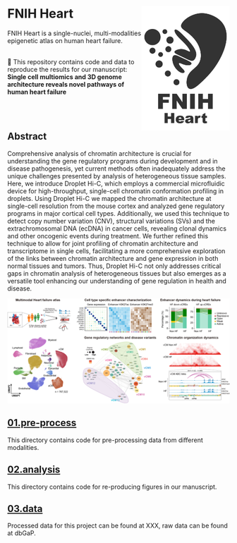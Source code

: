 # FNIH Heart <img src="./images/FNIH_heart_mono.png" align="right" width="200"/>
FNIH Heart is a single-nuclei, multi-modalities epigenetic atlas on human heart failure.
<br/><br/>

🍷 This repository contains code and data to reproduce the results for our manuscript: **Single cell multiomics and 3D genome architecture reveals novel pathways of human heart failure**
<br/><br/>
<br/><br/>

## Abstract
Comprehensive analysis of chromatin architecture is crucial for understanding the gene regulatory programs during development and in disease pathogenesis, yet current methods often inadequately address the unique challenges presented by analysis of heterogeneous tissue samples. Here, we introduce Droplet Hi-C, which employs a commercial microfluidic device for high-throughput, single-cell chromatin conformation profiling in droplets. Using Droplet Hi-C we mapped the chromatin architecture at single-cell resolution from the mouse cortex and analyzed gene regulatory programs in major cortical cell types. Additionally, we used this technique to detect copy number variation (CNV), structural variations (SVs) and the extrachromosomal DNA (ecDNA) in cancer cells, revealing clonal dynamics and other oncogenic events during treatment. We further refined this technique to allow for joint profiling of chromatin architecture and transcriptome in single cells, facilitating a more comprehensive exploration of the links between chromatin architecture and gene expression in both normal tissues and tumors. Thus, Droplet Hi-C not only addresses critical gaps in chromatin analysis of heterogeneous tissues but also emerges as a versatile tool enhancing our understanding of gene regulation in health and disease.

![DHC_abstract](./images/Graphic_abstract.png)


## [01.pre-process](https://github.com/Xieeeee/FNIH_Heart/tree/main/01.pre-process)
This directory contains code for pre-processing data from different modalities. 

## [02.analysis](https://github.com/Xieeeee/FNIH_Heart/tree/main/02.analysis)
This directory contains code for re-producing figures in our manuscript. 

## [03.data](https://github.com/Xieeeee/FNIH_Heart/tree/main/03.data)
Processed data for this project can be found at XXX, raw data can be found at dbGaP.
